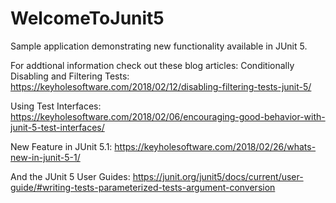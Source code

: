 # WelcomeToJunit5

Sample application demonstrating new functionality available in JUnit 5. 

For addtional information check out these blog articles:
Conditionally Disabling and Filtering Tests: https://keyholesoftware.com/2018/02/12/disabling-filtering-tests-junit-5/

Using Test Interfaces: https://keyholesoftware.com/2018/02/06/encouraging-good-behavior-with-junit-5-test-interfaces/

New Feature in JUnit 5.1: https://keyholesoftware.com/2018/02/26/whats-new-in-junit-5-1/

And the JUnit 5 User Guides: 
https://junit.org/junit5/docs/current/user-guide/#writing-tests-parameterized-tests-argument-conversion
